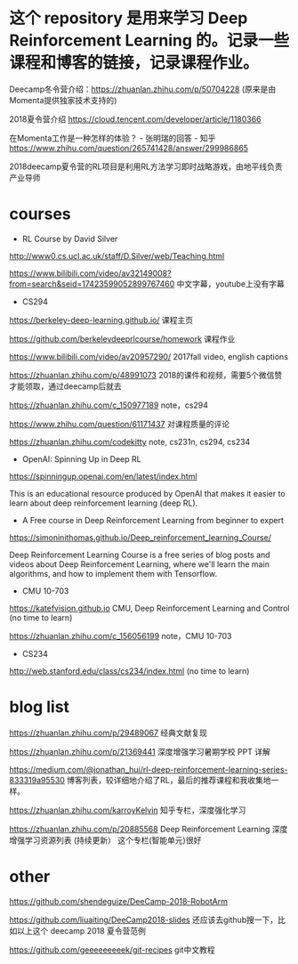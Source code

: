 # 这个 repository 是用来学习 Deep Reinforcement Learning 的。记录一些课程和博客的链接，记录课程作业。

Deecamp冬令营介绍：https://zhuanlan.zhihu.com/p/50704228 (原来是由Momenta提供独家技术支持的)

2018夏令营介绍 https://cloud.tencent.com/developer/article/1180366

在Momenta工作是一种怎样的体验？ - 张明瑞的回答 - 知乎
https://www.zhihu.com/question/265741428/answer/299986865

2018deecamp夏令营的RL项目是利用RL方法学习即时战略游戏，由地平线负责产业导师

# courses

-  RL Course by David Silver

http://www0.cs.ucl.ac.uk/staff/D.Silver/web/Teaching.html

https://www.bilibili.com/video/av32149008?from=search&seid=17423599052899767460
中文字幕，youtube上没有字幕


- CS294

https://berkeley-deep-learning.github.io/
课程主页

https://github.com/berkeleydeeprlcourse/homework
课程作业

https://www.bilibili.com/video/av20957290/
2017fall video, english captions

https://zhuanlan.zhihu.com/p/48991073
2018的课件和视频，需要5个微信赞才能领取，通过deecamp后就去

https://zhuanlan.zhihu.com/c_150977189
note，cs294

https://www.zhihu.com/question/61171437
对课程质量的评论

https://zhuanlan.zhihu.com/codekitty
note, cs231n, cs294, cs234


- OpenAI: Spinning Up in Deep RL

https://spinningup.openai.com/en/latest/index.html

This is an educational resource produced by OpenAI that makes it easier to learn about deep reinforcement learning (deep RL).


- A Free course in Deep Reinforcement Learning from beginner to expert

https://simoninithomas.github.io/Deep_reinforcement_learning_Course/

Deep Reinforcement Learning Course is a free series of blog posts and videos about Deep Reinforcement Learning, where we'll learn the main algorithms, and how to implement them with Tensorflow.


- CMU 10-703

https://katefvision.github.io
CMU, Deep Reinforcement Learning and Control
(no time to learn)

https://zhuanlan.zhihu.com/c_156056199
note，CMU 10-703


- CS234

http://web.stanford.edu/class/cs234/index.html
(no time to learn)




# blog list
https://zhuanlan.zhihu.com/p/29489067
经典文献复现

https://zhuanlan.zhihu.com/p/21369441
深度增强学习暑期学校 PPT 详解

https://medium.com/@jonathan_hui/rl-deep-reinforcement-learning-series-833319a95530
博客列表，较详细地介绍了RL，最后的推荐课程和我收集地一样。

https://zhuanlan.zhihu.com/karroyKelvin
知乎专栏，深度强化学习

https://zhuanlan.zhihu.com/p/20885568
Deep Reinforcement Learning 深度增强学习资源列表 (持续更新）
这个专栏(智能单元)很好



# other

https://github.com/shendeguize/DeeCamp-2018-RobotArm

https://github.com/liuaiting/DeeCamp2018-slides
还应该去github搜一下，比如以上这个 deecamp 2018 夏令营范例


https://github.com/geeeeeeeeek/git-recipes
git中文教程



